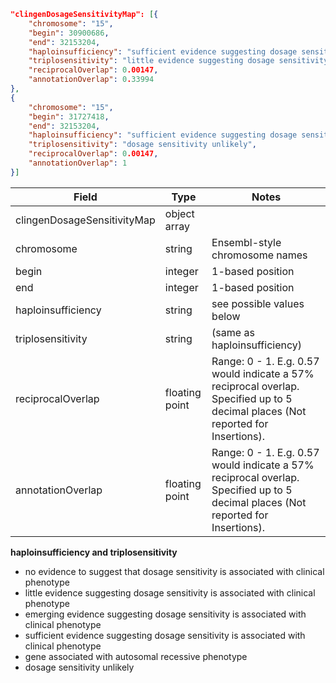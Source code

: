 ```json
"clingenDosageSensitivityMap": [{
    "chromosome": "15",
    "begin": 30900686,
    "end": 32153204,
    "haploinsufficiency": "sufficient evidence suggesting dosage sensitivity is associated with clinical phenotype",
    "triplosensitivity": "little evidence suggesting dosage sensitivity is associated with clinical phenotype",
    "reciprocalOverlap": 0.00147,
    "annotationOverlap": 0.33994
},
{
    "chromosome": "15",
    "begin": 31727418,
    "end": 32153204,
    "haploinsufficiency": "sufficient evidence suggesting dosage sensitivity is associated with clinical phenotype",
    "triplosensitivity": "dosage sensitivity unlikely",
    "reciprocalOverlap": 0.00147,
    "annotationOverlap": 1
}]
```
| Field                       | Type           | Notes                                                                                                                            |
|-----------------------------|----------------|----------------------------------------------------------------------------------------------------------------------------------|
| clingenDosageSensitivityMap | object array   |                                                                                                                                  |
| chromosome                  | string         | Ensembl-style chromosome names                                                                                                   |
| begin                       | integer        | 1-based position                                                                                                                 |
| end                         | integer        | 1-based position                                                                                                                 |
| haploinsufficiency          | string         | see possible values below    |
| triplosensitivity           | string         | (same as haploinsufficiency)                                                                                                     |
| reciprocalOverlap           | floating point | Range: 0 - 1. E.g. 0.57 would indicate a 57% reciprocal overlap. Specified up to 5 decimal places (Not reported for Insertions). |
| annotationOverlap           | floating point | Range: 0 - 1. E.g. 0.57 would indicate a 57% reciprocal overlap. Specified up to 5 decimal places (Not reported for Insertions). |


**haploinsufficiency and triplosensitivity**
- no evidence to suggest that dosage sensitivity is associated with clinical phenotype
- little evidence suggesting dosage sensitivity is associated with clinical phenotype
- emerging evidence suggesting dosage sensitivity is associated with clinical phenotype
- sufficient evidence suggesting dosage sensitivity is associated with clinical phenotype
- gene associated with autosomal recessive phenotype
- dosage sensitivity unlikely
